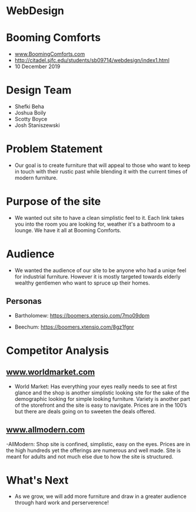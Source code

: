 # WebDesign


# Booming Comforts #
- www.BoomingComforts.com
- http://citadel.sjfc.edu/students/sb09714/webdesign/index1.html
- 10 December 2019

# Design Team
- Shefki Beha
- Joshua Boily
- Scotty Boyce
- Josh Staniszewski

# Problem Statement
- Our goal is to create furniture that will appeal to those who want to keep in touch with their rustic past while blending it with the current times of modern furniture.

# Purpose of the site
- We wanted out site to have a clean simplistic feel to it. Each link takes you into the room you are looking for, weather it's a bathroom to a lounge. We have it all at Booming Comforts.

# Audience
- We wanted the audience of our site to be anyone who had a uniqe feel for industrial furniture. However it is mostly targeted towards elderly wealthy gentlemen who want to spruce up their homes. 

## Personas

- Bartholomew: https://boomers.xtensio.com/7mo09dpm

- Beechum: https://boomers.xtensio.com/8gz1fgnr

# Competitor Analysis

## www.worldmarket.com
- World Market: Has everything your eyes really needs to see at first glance and the shop is another simplistic looking site for the sake of the demographic looking for simple looking furniture. Variety is another part of the storefront and the site is easy to navigate. Prices are in the 100’s but there are deals going on to sweeten the deals offered.

## www.allmodern.com
-AllModern: Shop site is confined, simplistic, easy on the eyes. Prices are in the high hundreds yet the offerings are numerous and well made. Site is meant for adults and not much else due to how the site is structured.


# What's Next
- As we grow, we will add more furniture and draw in a greater audience through hard work and perserverence!
